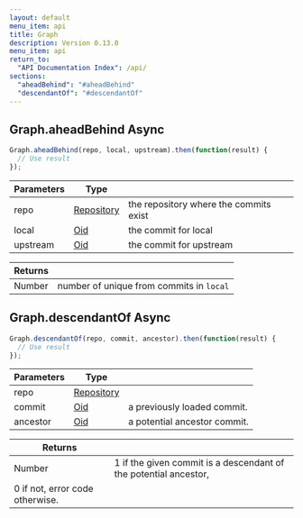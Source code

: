 ```yaml
---
layout: default
menu_item: api
title: Graph
description: Version 0.13.0
menu_item: api
return_to:
  "API Documentation Index": /api/
sections:
  "aheadBehind": "#aheadBehind"
  "descendantOf": "#descendantOf"
---
```


## <a name="aheadBehind"></a><span>Graph.</span>aheadBehind <span class="tags"><span class="async">Async</span></span>

```js
Graph.aheadBehind(repo, local, upstream).then(function(result) {
  // Use result
});
```

| Parameters | Type |   |
| --- | --- | --- |
| repo | [Repository](/api/repository/) | the repository where the commits exist |
| local | [Oid](/api/oid/) | the commit for local |
| upstream | [Oid](/api/oid/) | the commit for upstream |

| Returns |  |
| --- | --- |
| Number | number of unique from commits in `local` |

## <a name="descendantOf"></a><span>Graph.</span>descendantOf <span class="tags"><span class="async">Async</span></span>

```js
Graph.descendantOf(repo, commit, ancestor).then(function(result) {
  // Use result
});
```

| Parameters | Type |   |
| --- | --- | --- |
| repo | [Repository](/api/repository/) |  |
| commit | [Oid](/api/oid/) | a previously loaded commit. |
| ancestor | [Oid](/api/oid/) | a potential ancestor commit. |

| Returns |  |
| --- | --- |
| Number |  1 if the given commit is a descendant of the potential ancestor,
 0 if not, error code otherwise. |

